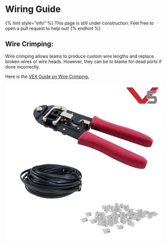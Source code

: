 # Wiring Guide

{% hint style="info" %}
This page is still under construction. Feel free to open a pull request to help out!
{% endhint %}

## Wire Crimping:

Wire crimping allows teams to produce custom wire lengths and replace broken wires or wire heads. However, they can be to blame for dead ports if done incorrectly.

Here is the [VEX Guide on Wire Crimping.](https://kb.vex.com/hc/en-us/articles/360036143012-Crimping-Tool-Robot-Brain-for-VEX-V5)

![VEX Crimping Tool, Wire Spool, and Wire Heads](../.gitbook/assets/image%20%285%29.png)

